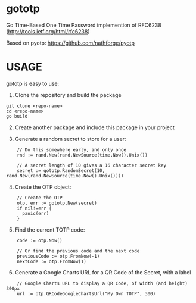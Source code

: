 gototp
======

Go Time-Based One Time Password implemention of RFC6238 (http://tools.ietf.org/html/rfc6238)

Based on pyotp: https://github.com/nathforge/pyotp

USAGE
=====
gototp is easy to use:

1. Clone the repository and build the package
```
git clone <repo-name>
cd <repo-name>
go build
```

2. Create another package and include this package in your project

3. Generate a random secret to store for a user:
````
    // Do this somewhere early, and only once
    rnd := rand.New(rand.NewSource(time.Now().Unix())
    
    // A secret length of 10 gives a 16 character secret key
    secret := gototp.RandomSecret(10, rand.New(rand.NewSource(time.Now().Unix())))
````

4.  Create the OTP object:
````
    // Create the OTP
    otp, err := gototp.New(secret)
    if nil!=err {
      panic(err)
  	}
````

5.  Find the current TOTP code:
````
    code := otp.Now()

    // Or find the previous code and the next code
    previousCode := otp.FromNow(-1)
    nextCode := otp.FromNow(1)
````

6.  Generate a Google Charts URL for a QR Code of the Secret, with a label
````
    // Google Charts URL to display a QR Code, of width (and height) 300px
    url := otp.QRCodeGoogleChartsUrl("My Own TOTP", 300)
````
